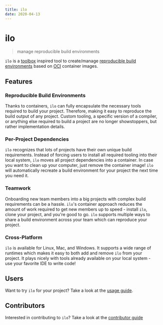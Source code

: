 ```yaml
---
title: ilo
date: 2020-04-13
---
```


# ilo

> manage reproducible build environments 

`ilo` is a [toolbox](https://github.com/containers/toolbox) inspired tool to create/manage [reproducible build environments](https://reproducible-builds.org/) based on [OCI](https://www.opencontainers.org/) container images.

## Features

### Reproducible Build Environments

Thanks to containers, `ilo` can fully encapsulate the necessary tools required to build your project. Therefore, making it easy to reproduce the build output of any project. Custom tooling, a specific version of a compiler, or anything else required to build a project are no longer showstoppers, but rather implementation details.

### Per-Project Dependencies

`ilo` recognizes that lots of projects have their own unique build requirements. Instead of forcing users to install all required tooling into their local system, `ilo` moves all project dependencies into a container. In case you want to clean up your computer, just remove the container image! `ilo` will automatically recreate a build environment for your project the next time you need it.

### Teamwork

Onboarding new team members into a big projects with complex build requirements can be a hassle. `ilo`'s container approach reduces the amount of work required to get new members up to speed - install `ilo`, clone your project, and you're good to go. `ilo` supports multiple ways to share a build environment across your team which can reproduce your project.

### Cross-Platform

`ilo` is available for Linux, Mac, and Windows. It supports a wide range of runtimes which makes it easy to both add and remove `ilo` from your project. It plays nicely with tools already available on your local system - use your favorite IDE to write code!

## Users

Want to try `ilo` for your project? Take a look at the [usage guide](./usage).

## Contributors

Interested in contributing to `ilo`? Take a look at the [contributor guide](./contributors)
